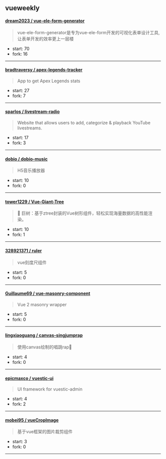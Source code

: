 ## vueweekly

#### [dream2023 / vue-ele-form-generator](https://github.com/dream2023/vue-ele-form-generator)

> vue-ele-form-generator是专为vue-ele-form开发的可视化表单设计工具, 让表单开发的效率更上一层楼

+ start: 70
+ fork: 16

----


#### [bradtraversy / apex-legends-tracker](https://github.com/bradtraversy/apex-legends-tracker)

> App to get Apex Legends stats

+ start: 27
+ fork: 7

----


#### [sparlos / livestream-radio](https://github.com/sparlos/livestream-radio)

> Website that allows users to add, categorize & playback YouTube livestreams.

+ start: 17
+ fork: 3

----


#### [dobio / dobio-music](https://github.com/dobio/dobio-music)

> H5音乐播放器

+ start: 10
+ fork: 0

----


#### [tower1229 / Vue-Giant-Tree](https://github.com/tower1229/Vue-Giant-Tree)

> 🌳 巨树：基于ztree封装的Vue树形组件，轻松实现海量数据的高性能渲染。

+ start: 10
+ fork: 1

----


#### [328921371 / ruler](https://github.com/328921371/ruler)

> vue刻度尺组件

+ start: 5
+ fork: 0

----


#### [Guillaume69 / vue-masonry-component](https://github.com/Guillaume69/vue-masonry-component)

> Vue 2 masonry wrapper

+ start: 5
+ fork: 0

----


#### [lingxiaoguang / canvas-singjumprap](https://github.com/lingxiaoguang/canvas-singjumprap)

> 使用canvas绘制的唱跳rap🏀

+ start: 4
+ fork: 0

----


#### [epicmaxco / vuestic-ui](https://github.com/epicmaxco/vuestic-ui)

> UI framework for vuestic-admin

+ start: 4
+ fork: 2

----


#### [mobei95 / vueCropImage](https://github.com/mobei95/vueCropImage)

> 基于vue框架的图片裁剪组件

+ start: 3
+ fork: 0

----

